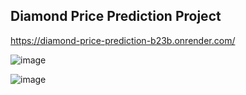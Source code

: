 ## Diamond Price Prediction Project

https://diamond-price-prediction-b23b.onrender.com/

![image](https://github.com/user-attachments/assets/e00bef14-c715-408a-861b-09930cce47b2)

![image](https://github.com/user-attachments/assets/cebe0b4d-1f1a-4a67-80e8-8908c5b94271)


